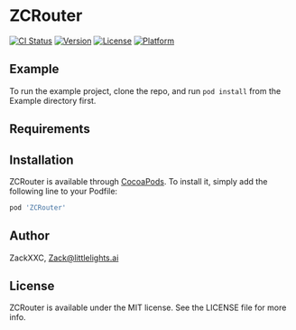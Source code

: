 # ZCRouter

[![CI Status](https://img.shields.io/travis/ZackXXC/ZCRouter.svg?style=flat)](https://travis-ci.org/ZackXXC/ZCRouter)
[![Version](https://img.shields.io/cocoapods/v/ZCRouter.svg?style=flat)](https://cocoapods.org/pods/ZCRouter)
[![License](https://img.shields.io/cocoapods/l/ZCRouter.svg?style=flat)](https://cocoapods.org/pods/ZCRouter)
[![Platform](https://img.shields.io/cocoapods/p/ZCRouter.svg?style=flat)](https://cocoapods.org/pods/ZCRouter)

## Example

To run the example project, clone the repo, and run `pod install` from the Example directory first.

## Requirements

## Installation

ZCRouter is available through [CocoaPods](https://cocoapods.org). To install
it, simply add the following line to your Podfile:

```ruby
pod 'ZCRouter'
```

## Author

ZackXXC, Zack@littlelights.ai

## License

ZCRouter is available under the MIT license. See the LICENSE file for more info.
